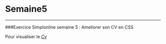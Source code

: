 # Semaine5
--------------
###Exercice Simplonline semaine 5 : Ameliorer son CV en CSS

Pour visualiser le *[Cv](http://coco4nuts.github.io/Semaine5/)*

